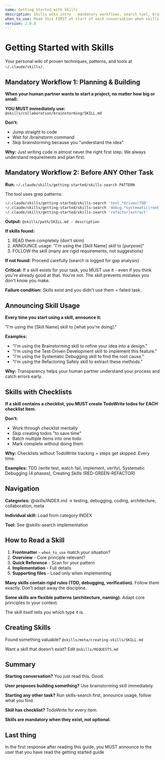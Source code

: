 ```yaml
---
name: Getting Started with Skills
description: Skills wiki intro - mandatory workflows, search tool, brainstorming triggers
when_to_use: Read this FIRST at start of each conversation when skills are active
version: 2.0.0
---
```


# Getting Started with Skills

Your personal wiki of proven techniques, patterns, and tools at `~/.claude/skills/`.

## Mandatory Workflow 1: Planning & Building

**When your human partner wants to start a project, no matter how big or small:**

**YOU MUST immediately use:** `@skills/collaboration/brainstorming/SKILL.md`

**Don't:**
- Jump straight to code
- Wait for /brainstorm command
- Skip brainstorming because you "understand the idea"

**Why:** Just writing code is almost never the right first step. We always understand requirements and plan first.

## Mandatory Workflow 2: Before ANY Other Task

**Run:** `~/.claude/skills/getting-started/skills-search PATTERN`

The tool uses grep patterns:
```bash
~/.claude/skills/getting-started/skills-search 'test.*driven|TDD'
~/.claude/skills/getting-started/skills-search 'debug.*systematic|root.cause'
~/.claude/skills/getting-started/skills-search 'refactor|extract'
```

**Output:** `@skills/path/SKILL.md - description`

**If skills found:**
1. READ them completely (don't skim)
2. ANNOUNCE usage: "I'm using the [Skill Name] skill to [purpose]"
3. FOLLOW the skill (many are rigid requirements, not suggestions)

**If not found:** Proceed carefully (search is logged for gap analysis)

**Critical:** If a skill exists for your task, you MUST use it - even if you think you're already good at that. You're not. The skill prevents mistakes you don't know you make.

**Failure condition:** Skills exist and you didn't use them = failed task.

## Announcing Skill Usage

**Every time you start using a skill, announce it:**

"I'm using the [Skill Name] skill to [what you're doing]."

**Examples:**
- "I'm using the Brainstorming skill to refine your idea into a design."
- "I'm using the Test-Driven Development skill to implement this feature."
- "I'm using the Systematic Debugging skill to find the root cause."
- "I'm using the Refactoring Safely skill to extract these methods."

**Why:** Transparency helps your human partner understand your process and catch errors early.

## Skills with Checklists

**If a skill contains a checklist, you MUST create TodoWrite todos for EACH checklist item.**

**Don't:**
- Work through checklist mentally
- Skip creating todos "to save time"
- Batch multiple items into one todo
- Mark complete without doing them

**Why:** Checklists without TodoWrite tracking = steps get skipped. Every time.

**Examples:** TDD (write test, watch fail, implement, verify), Systematic Debugging (4 phases), Creating Skills (RED-GREEN-REFACTOR)

## Navigation

**Categories:** @skills/INDEX.md → testing, debugging, coding, architecture, collaboration, meta

**Individual skill:** Load from category INDEX

**Tool:** See @skills-search implementation

## How to Read a Skill

1. **Frontmatter** - `when_to_use` match your situation?
2. **Overview** - Core principle relevant?
3. **Quick Reference** - Scan for your pattern
4. **Implementation** - Full details
5. **Supporting files** - Load only when implementing

**Many skills contain rigid rules (TDD, debugging, verification).** Follow them exactly. Don't adapt away the discipline.

**Some skills are flexible patterns (architecture, naming).** Adapt core principles to your context.

The skill itself tells you which type it is.

## Creating Skills

Found something valuable? `@skills/meta/creating-skills/SKILL.md`

Want a skill that doesn't exist? Edit `@skills/REQUESTS.md`

## Summary

**Starting conversation?** You just read this. Good.

**User proposes building something?** Use brainstorming skill immediately.

**Starting any other task?** Run skills-search first, announce usage, follow what you find.

**Skill has checklist?** TodoWrite for every item.

**Skills are mandatory when they exist, not optional.**


## Last thing

In the first response after reading this guide, you MUST announce to the user that you have read the getting started guide
